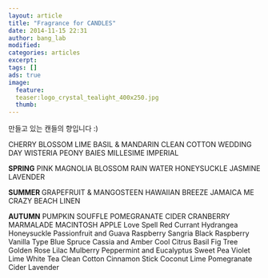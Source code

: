 ```yaml
---
layout: article
title: "Fragrance for CANDLES"
date: 2014-11-15 22:31
author: bang_lab
modified:
categories: articles
excerpt: 
tags: []
ads: true
image:
  feature:
  teaser:logo_crystal_tealight_400x250.jpg
  thumb:
---
```


만들고 있는 캔들의 향입니다 :)

CHERRY BLOSSOM
LIME BASIL &amp; MANDARIN
CLEAN COTTON
WEDDING DAY
WISTERIA
PEONY
BAIES
MILLESIME IMPERIAL

<strong>SPRING</strong>
PINK MAGNOLIA BLOSSOM
RAIN WATER
HONEYSUCKLE JASMINE
LAVENDER

<strong>SUMMER
</strong>GRAPEFRUIT &amp; MANGOSTEEN
HAWAIIAN BREEZE
JAMAICA ME CRAZY
BEACH LINEN

<strong>AUTUMN</strong>
PUMPKIN SOUFFLE
POMEGRANATE CIDER
CRANBERRY MARMALADE
MACINTOSH APPLE
Love Spell
Red Currant
Hydrangea
Honeysuckle
Passionfruit and Guava
Raspberry Sangria
Black Raspberry Vanilla Type
Blue Spruce
Cassia and Amber
Cool Citrus Basil
Fig Tree
Golden Rose
Lilac
Mulberry
Peppermint and Eucalyptus
Sweet Pea
Violet Lime
White Tea
Clean Cotton
Cinnamon Stick
Coconut Lime
Pomegranate Cider
Lavender

